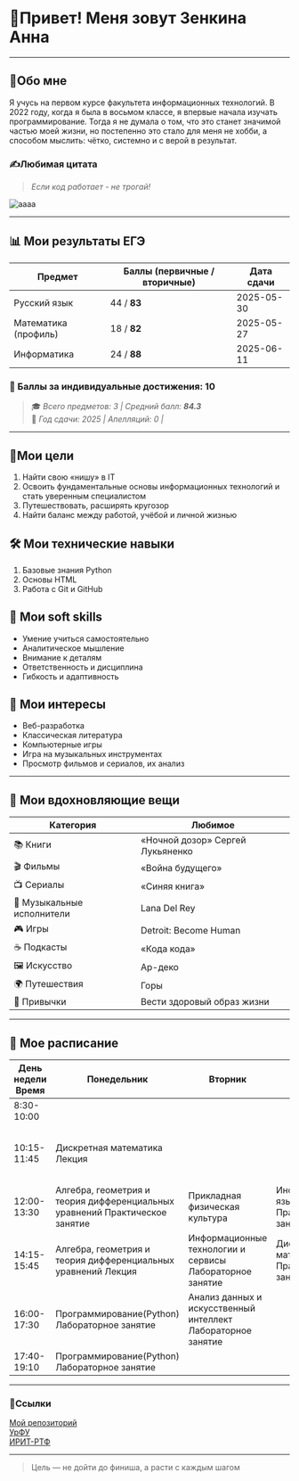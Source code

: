# 👋Привет! Меня зовут Зенкина Анна
---
## 📜Обо мне
Я учусь на первом курсе факультета информационных технологий. В 2022 году, когда я была в восьмом классе, я впервые начала изучать программирование. Тогда я не думала о том, что это станет значимой частью моей жизни, но постепенно это стало для меня не хобби, а способом мыслить: чётко, системно и с верой в результат.

### ✍️Любимая цитата
> *Если код работает - не трогай!*

![аааа](https://avatars.mds.yandex.net/i?id=3e3b9f13113c9fa7e43ab1a57f65f475_l-8334793-images-thumbs&n=13)



---

## 📊 Мои результаты ЕГЭ

| Предмет                  | Баллы (первичные / вторичные) | Дата сдачи       |
|--------------------------|------------------------------|------------------|
| Русский язык             | 44 / **83**                  | 2025-05-30       | 
| Математика (профиль)     | 18 / **82**                  | 2025-05-27       | 
| Информатика              | 24 / **88**                  | 2025-06-11       |

### 🥇 Баллы за индивидуальные достижения: 10    
> 🎓 *Всего предметов: 3 | Средний балл: **84.3***  
> 📅 *Год сдачи: 2025 | Апелляций: 0 |*

---
## 🌟Мои цели
1. Найти свою «нишу» в IT
2. Освоить фундаментальные основы информационных технологий и стать уверенным специалистом
3. Путешествовать, расширять кругозор
4. Найти баланс между работой, учёбой и личной жизнью

## 🛠 Мои технические навыки

1. Базовые знания Python   
2. Основы HTML          
3. Работа с Git и GitHub               

## 💬 Мои soft skills

- Умение учиться самостоятельно  
- Аналитическое мышление  
- Внимание к деталям  
- Ответственность и дисциплина    
- Гибкость и адаптивность      

## 🤌 Мои интересы

-  Веб-разработка
-  Классическая литература
-  Компьютерные игры
-  Игра на музыкальных инструментах
-  Просмотр фильмов и сериалов, их анализ
---

## 🌈 Мои вдохновляющие вещи

| Категория       | Любимое                     |
|-----------------|-----------------------------|
| 📚 Книги        | «Ночной дозор» Сергей Лукьяненко     |
| 🎬 Фильмы       | «Война будущего»              |
| 📺 Сериалы      | «Синяя книга»            |
| 🎵 Музыкальные исполнители       | Lana Del Rey               |
| 🎮 Игры         | Detroit: Become Human              |
| ☕ Подкасты     | «Кода кода»                   |
| 🖼️ Искусство    | Ар-деко                 |
| 🌍 Путешествия  | Горы                        |
| 🧘 Привычки     | Вести здоровый образ жизни          |

---

## 📅 Мое расписание

| День недели Время | Понедельник                                                                 | Вторник                                                      | Среда                                      | Четверг                                                  | Пятница | Суббота                         |
|-------------------|-----------------------------------------------------------------------------|--------------------------------------------------------------|--------------------------------------------|----------------------------------------------------------|---------|---------------------------------|
| 8:30-10:00        |                                                                             |                                                              |                                            |                                                          |         | Математика Лекция               |
| 10:15-11:45       | Дискретная математика Лекция                                                |                                                              |                                            | Основы российской государственности Практическое занятие |         | Математика Практическое занятие |
| 12:00-13:30       | Алгебра, геометрия и теория дифференциальных уравнений Практическое занятие | Прикладная физическая культура                               | Иностранный язык Практическое занятие      | Прикладная физическая культура                           |         | Математика Практическое занятие |
| 14:15-15:45       | Алгебра, геометрия и теория дифференциальных уравнений Лекция               | Информационные технологии и сервисы Лабораторное занятие     | Дискретная математика Практическое занятие |                                                          |         |                                 |
| 16:00-17:30       | Программирование(Python) Лабораторное занятие                               | Анализ данных и искусственный интеллект Лабораторное занятие |                                            | Основы проектной деятельности Практическое занятие       |         |                                 |
| 17:40-19:10       | Программирование(Python) Лабораторное занятие                               |                                                              |                                            |                                                          |         |                                 |



---
### 🔗Ссылки
[Мой репозиторий](https://github.com/anch111/information_tecnology)     
[УрФУ](https://urfu.ru/ru/)        
[ИРИТ-РТФ](https://rtf.urfu.ru/ru/)        

---
>  Цель — не дойти до финиша, а расти с каждым шагом

